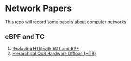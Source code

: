 # Network Papers

This repo will record some papers about computer networks


## eBPF and TC
1. [Replacing HTB with EDT and BPF](https://legacy.netdevconf.info/0x14/pub/papers/55/0x14-paper55-talk-paper.pdf)
2. [Hierarchical QoS Hardware Offload (HTB)](https://legacy.netdevconf.info/0x14/pub/papers/44/0x14-paper44-talk-paper.pdf)
